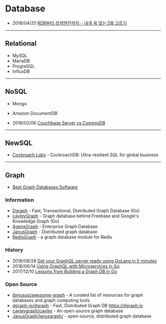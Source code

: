 # Database


- 2018/04/25 [RDB부터 검색엔진까지··· 내게 꼭 맞는 DB 고르기](http://www.ciokorea.com/news/38041)


--- 
## Relational
- MySQL
- MariaDB
- ProgreSQL 
- InfluxDB

---
## NoSQL
- Mongo
- Amazon DocumentDB

- 2018/02/06 [Couchbase Server vs CosmosDB](https://blog.couchbase.com/couchbase-server-vs-cosmosdb/)

---
## NewSQL
- [Cockroach Labs](https://www.cockroachlabs.com/) - CockroachDB: Ultra-resilient SQL for global business


---
## Graph
- [Best Graph Databases Software](https://www.g2crowd.com/categories/graph-databases)

### Information
- [Dgraph](https://dgraph.io) - Fast, Transactional, Distributed Graph Database (Go)
- [cayleyGraph](https://cayley.io/) - Graph database behind Freebase and Google's Knowledge Graph (Go)
- [AgensGraph](https://bitnine.net/agensgraph-2/) - Enterprise Graph Database
- [JanusGraph](http://janusgraph.org/) - Distributed graph database
- [RedisGraph](https://oss.redislabs.com/redisgraph/) - a graph database module for Redis

### History
- 2018/08/28 [Get your GraphQL server ready using GoLang in 5 minutes](https://hackernoon.com/graphql-with-golang-6e8da2054c25)
- 2018/06/14 [Using GraphQL with Microservices in Go](https://outcrawl.com/go-graphql-gateway-microservices)
- 2017/12/10 [Lessons from Building a Graph DB in Go](https://mymemorysucks.wordpress.com/2017/10/12/lessons-from-building-a-graph-db-in-go/)



### Open Source
- [jbmusso/awesome-graph](https://github.com/jbmusso/awesome-graph) - A curated list of resources for graph databases and graph computing tools
- [dgraph-io/dgraph](https://github.com/dgraph-io/dgraph) - Fast, Distributed Graph DB https://dgraph.io
- [cayleygraph/cayley](https://github.com/cayleygraph/cayley) - An open-source graph database
- [JanusGraph/janusgraph/](https://github.com/JanusGraph/janusgraph) - open-source, distributed graph database

